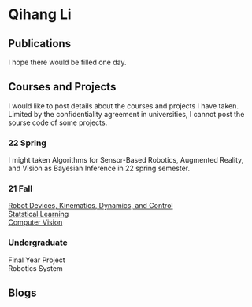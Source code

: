 # Qihang Li

## Publications
I hope there would be filled one day.

## Courses and Projects
I would like to post details about the courses and projects I have taken. Limited by the confidentiality agreement in universities, I cannot post the sourse code of some projects.
### 22 Spring
I might taken Algorithms for Sensor-Based Robotics, Augmented Reality, and Vision as Bayesian Inference in 22 spring semester.
### 21 Fall
[Robot Devices, Kinematics, Dynamics, and Control](./Courses_Projects/RDKDC/RDKDC.html)  
[Statstical Learning](./Courses_Projects/Statistical_Learning/Statistical_Learning.html)  
[Computer Vision](./Courses_Projects/Computer_Vision/Computer_Vision.html)  
### Undergraduate
Final Year Project  
Robotics System  

## Blogs
